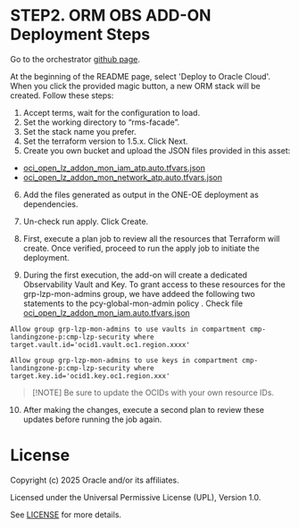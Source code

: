 # STEP2. ORM OBS ADD-ON Deployment Steps <!-- omit from toc -->


Go to the orchestrator [github page](https://github.com/oci-landing-zones/terraform-oci-modules-orchestrator).

At the beginning of the README page, select 'Deploy to Oracle Cloud'. When you click the provided magic button, a new ORM stack will be created. Follow these steps:

1. Accept terms, wait for the configuration to load.
2. Set the working directory to “rms-facade”.
3. Set the stack name you prefer.
4. Set the terraform version to 1.5.x. Click Next.
5. Create you own bucket and upload the JSON files provided in this asset:

* [oci_open_lz_addon_mon_iam_atp.auto.tfvars.json](oci_open_lz_addon_mon_iam_atp.auto.tfvars.json)
* [oci_open_lz_addon_mon_network_atp.auto.tfvars.json](oci_open_lz_addon_mon_network_atp.auto.tfvars.json)

6. Add the files generated as output in the ONE-OE deployment as dependencies.
7. Un-check run apply. Click Create.
8. First, execute a plan job to review all the resources that Terraform will create. Once verified, proceed to run the apply job to initiate the deployment.

9. During the first execution, the add-on will create a dedicated Observability Vault and Key. To grant access to these resources for the grp-lzp-mon-admins group, we have addeed the following two statements to the pcy-global-mon-admin policy . Check file
[oci_open_lz_addon_mon_iam.auto.tfvars.json](oci_open_lz_addon_mon_iam.auto.tfvars.json)

```
Allow group grp-lzp-mon-admins to use vaults in compartment cmp-landingzone-p:cmp-lzp-security where target.vault.id='ocid1.vault.oc1.region.xxxx'

Allow group grp-lzp-mon-admins to use keys in compartment cmp-landingzone-p:cmp-lzp-security where target.key.id='ocid1.key.oc1.region.xxx'
```

> [!NOTE] Be sure to update the OCIDs with your own resource IDs.

10.  After making the changes, execute a second plan to review these updates before running the job again.

# License <!-- omit from toc -->

Copyright (c) 2025 Oracle and/or its affiliates.

Licensed under the Universal Permissive License (UPL), Version 1.0.

See [LICENSE](/LICENSE) for more details.
